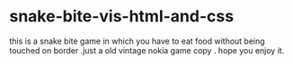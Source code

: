 # snake-bite-vis-html-and-css
this is a snake bite game in which you have to eat food without being touched on border .just a old vintage nokia game copy . hope you enjoy it.
